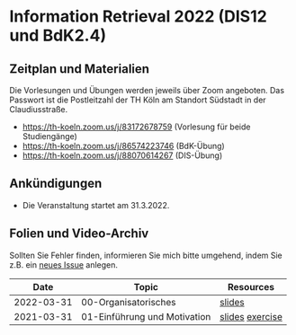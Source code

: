 # Information Retrieval 2022 (DIS12 und BdK2.4)

## Zeitplan und Materialien

Die Vorlesungen und Übungen werden jeweils über Zoom angeboten. Das Passwort ist die Postleitzahl der TH Köln am Standort Südstadt in der Claudiusstraße. 

- https://th-koeln.zoom.us/j/83172678759 (Vorlesung für beide Studiengänge) 
- https://th-koeln.zoom.us/j/86574223746 (BdK-Übung)
- https://th-koeln.zoom.us/j/88070614267 (DIS-Übung)

## Ankündigungen

- Die Veranstaltung startet am 31.3.2022.

## Folien und Video-Archiv

Sollten Sie Fehler finden, informieren Sie mich bitte umgehend, indem Sie z.B. ein [neues Issue](https://github.com/irgroup/dis12-bdk24-2022/issues) anlegen.

| Date       | Topic                                             | Resources      |
|------------|---------------------------------------------------|----------------|
| 2022-03-31 | 00-Organisatorisches                              | [slides](slides/00-syllabus.pdf) |
| 2021-03-31 | 01-Einführung und Motivation                      | [slides](slides/01-introduction.pdf) [exercise](exercise/01-Introduction-exercise.pdf)  |
